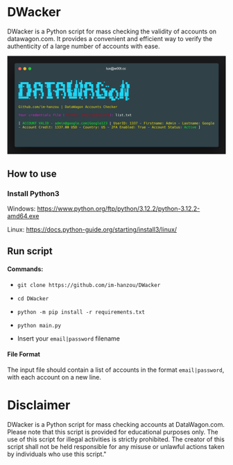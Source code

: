 # DWacker

DWacker is a Python script for mass checking the validity of accounts on datawagon.com. It provides a convenient and efficient way to verify the authenticity of a large number of accounts with ease.

<img src="https://github.com/im-hanzou/DWacker/blob/main/src/datawagon.png">


## How to use
### Install Python3
Windows: https://www.python.org/ftp/python/3.12.2/python-3.12.2-amd64.exe

Linux: https://docs.python-guide.org/starting/install3/linux/
## Run script
#### Commands:
- `git clone https://github.com/im-hanzou/DWacker`

- `cd DWacker`

- `python -m pip install -r requirements.txt`

- `python main.py`

- Insert your `email|password` filename
#### File Format
The input file should contain a list of accounts in the format `email|password`, with each account on a new line.

# Disclaimer
DWacker is a Python script for mass checking accounts at DataWagon.com. Please note that this script is provided for educational purposes only. The use of this script for illegal activities is strictly prohibited. The creator of this script shall not be held responsible for any misuse or unlawful actions taken by individuals who use this script."
